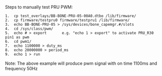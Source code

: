 Steps to manually test PRU PWM:

    1.  cp test_overlays/BB-BONE-PRU-05-00A0.dtbo /lib/firmware/
    2.  cp firmware/testpru0 firmware/testpru1 /lib/firmware/
    3.  echo BB-BONE-PRU-05 > /sys/devices/bone_capemgr.#/slots
    4.  cd /sys/class/pwm/
    5.  echo # > export       e.g. "echo 1 > export" to activate PRU_R30 pin1 as pwm
    6.  cd pwm1/
    7.  echo 1100000 > duty_ms
    8.  echo 20000000 > period_ms
    9.  echo 1 > run
    
Note: The above example will produce pwm signal with on time 1100ms and frequency 50Hz
